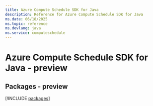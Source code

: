 ```yaml
---
title: Azure Compute Schedule SDK for Java
description: Reference for Azure Compute Schedule SDK for Java
ms.date: 06/18/2025
ms.topic: reference
ms.devlang: java
ms.service: computeschedule
---
```

# Azure Compute Schedule SDK for Java - preview
## Packages - preview
[!INCLUDE [packages](compute-schedule-index.md)]